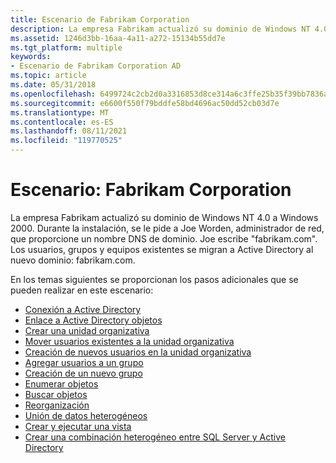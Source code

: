 ```yaml
---
title: Escenario de Fabrikam Corporation
description: La empresa Fabrikam actualizó su dominio de Windows NT 4.0 a Windows 2000.
ms.assetid: 1246d3bb-16aa-4a11-a272-15134b55dd7e
ms.tgt_platform: multiple
keywords:
- Escenario de Fabrikam Corporation AD
ms.topic: article
ms.date: 05/31/2018
ms.openlocfilehash: 6499724c2cb2d0a3316853d8ce314a6c3ffe25b35f39bb7836ae9c6f11f47708
ms.sourcegitcommit: e6600f550f79bddfe58bd4696ac50dd52cb03d7e
ms.translationtype: MT
ms.contentlocale: es-ES
ms.lasthandoff: 08/11/2021
ms.locfileid: "119770525"
---
```

# <a name="scenario-the-fabrikam-corporation"></a>Escenario: Fabrikam Corporation

La empresa Fabrikam actualizó su dominio de Windows NT 4.0 a Windows 2000. Durante la instalación, se le pide a Joe Worden, administrador de red, que proporcione un nombre DNS de dominio. Joe escribe "fabrikam.com". Los usuarios, grupos y equipos existentes se migran a Active Directory al nuevo dominio: fabrikam.com.

En los temas siguientes se proporcionan los pasos adicionales que se pueden realizar en este escenario:

-   [Conexión a Active Directory](connecting-to-active-directory.md)
-   [Enlace a Active Directory objetos](binding-to-active-directory-objects.md)
-   [Crear una unidad organizativa](creating-an-organizational-unit.md)
-   [Mover usuarios existentes a la unidad organizativa](moving-existing-users-to-the-organizational-unit.md)
-   [Creación de nuevos usuarios en la unidad organizativa](creating-new-users-in-the-organizational-unit.md)
-   [Agregar usuarios a un grupo](adding-users-to-a-group.md)
-   [Creación de un nuevo grupo](creating-a-new-group.md)
-   [Enumerar objetos](enumerating-objects.md)
-   [Buscar objetos](searching-for-objects.md)
-   [Reorganización](reorganization.md)
-   [Unión de datos heterogéneos](joining-heterogeneous-data.md)
-   [Crear y ejecutar una vista](creating-and-executing-a-view.md)
-   [Crear una combinación heterogéneo entre SQL Server y Active Directory](creating-a-heterogeneous-join-between-sql-server-and-active-directory.md)

 

 




